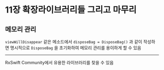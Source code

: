 # 11장 확장라이브러리들 그리고 마무리

## 메모리 관리

`viewWillDisappear` 같은 메소드에서 `disposeBag = DisposeBag()` 과 같이 작성하면 명시적으로 `DisposeBag` 을 초기화하여 메모리 관리를 용이하게 할 수 있음

---

RxSwift Community에서 유용한 라이브러리를 찾을 수 있음
